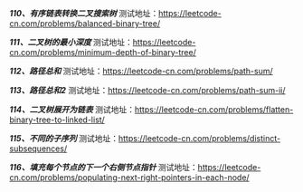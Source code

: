 *******110、有序链表转换二叉搜索树*******     测试地址：https://leetcode-cn.com/problems/balanced-binary-tree/


*******111、二叉树的最小深度*******     测试地址：https://leetcode-cn.com/problems/minimum-depth-of-binary-tree/


*******112、路径总和*******     测试地址：https://leetcode-cn.com/problems/path-sum/


*******113、路径总和2*******     测试地址：https://leetcode-cn.com/problems/path-sum-ii/


*******114、二叉树展开为链表*******     测试地址：https://leetcode-cn.com/problems/flatten-binary-tree-to-linked-list/


*******115、不同的子序列*******     测试地址：https://leetcode-cn.com/problems/distinct-subsequences/


*******116、填充每个节点的下一个右侧节点指针*******     测试地址：https://leetcode-cn.com/problems/populating-next-right-pointers-in-each-node/



